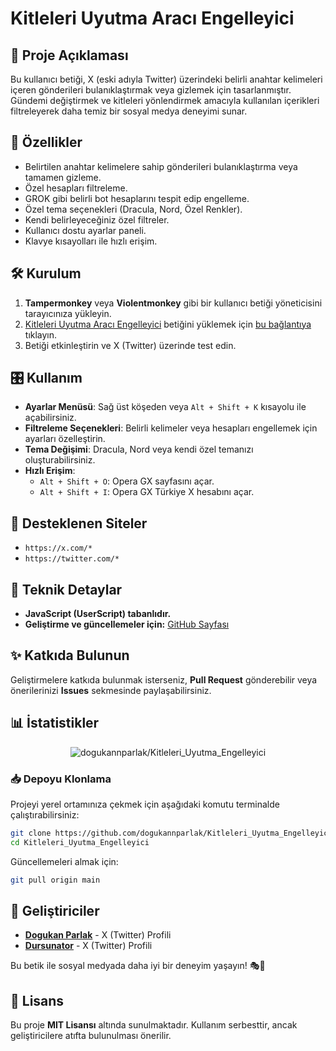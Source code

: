 # Kitleleri Uyutma Aracı Engelleyici

## 📌 Proje Açıklaması

Bu kullanıcı betiği, X (eski adıyla Twitter) üzerindeki belirli anahtar kelimeleri içeren gönderileri bulanıklaştırmak veya gizlemek için tasarlanmıştır. Gündemi değiştirmek ve kitleleri yönlendirmek amacıyla kullanılan içerikleri filtreleyerek daha temiz bir sosyal medya deneyimi sunar.

## 🚀 Özellikler

- Belirtilen anahtar kelimelere sahip gönderileri bulanıklaştırma veya tamamen gizleme.
- Özel hesapları filtreleme.
- GROK gibi belirli bot hesaplarını tespit edip engelleme.
- Özel tema seçenekleri (Dracula, Nord, Özel Renkler).
- Kendi belirleyeceğiniz özel filtreler.
- Kullanıcı dostu ayarlar paneli.
- Klavye kısayolları ile hızlı erişim.

## 🛠 Kurulum

1. **Tampermonkey** veya **Violentmonkey** gibi bir kullanıcı betiği yöneticisini tarayıcınıza yükleyin.
2. [Kitleleri Uyutma Aracı Engelleyici](<https://raw.githubusercontent.com/dogukannparlak/Kitleleri_Uyutma_Engelleyici/main/X(Twitter)Filter.js>) betiğini yüklemek için [bu bağlantıya](<https://raw.githubusercontent.com/dogukannparlak/Kitleleri_Uyutma_Engelleyici/main/X(Twitter)Filter.js>) tıklayın.
3. Betiği etkinleştirin ve X (Twitter) üzerinde test edin.

## 🎛 Kullanım

- **Ayarlar Menüsü**: Sağ üst köşeden veya `Alt + Shift + K` kısayolu ile açabilirsiniz.
- **Filtreleme Seçenekleri**: Belirli kelimeler veya hesapları engellemek için ayarları özelleştirin.
- **Tema Değişimi**: Dracula, Nord veya kendi özel temanızı oluşturabilirsiniz.
- **Hızlı Erişim**:
  - `Alt + Shift + O`: Opera GX sayfasını açar.
  - `Alt + Shift + I`: Opera GX Türkiye X hesabını açar.

## 📌 Desteklenen Siteler

- `https://x.com/*`
- `https://twitter.com/*`

## 🔧 Teknik Detaylar

- **JavaScript (UserScript) tabanlıdır.**
- **Geliştirme ve güncellemeler için:** [GitHub Sayfası](https://github.com/dogukannparlak/X-Twitter-Filter)


## ✨ Katkıda Bulunun

Geliştirmelere katkıda bulunmak isterseniz, **Pull Request** gönderebilir veya önerilerinizi **Issues** sekmesinde paylaşabilirsiniz.

## 📊 İstatistikler
<p align="center">
  <img src="https://komarev.com/ghpvc/?username=dogukannparlak&repo=Kitleleri_Uyutma_Engelleyici&label=Repo%20views&color=0e75b6&style=plastic" alt="dogukannparlak/Kitleleri_Uyutma_Engelleyici" />
</p>
 
### 📥 Depoyu Klonlama

Projeyi yerel ortamınıza çekmek için aşağıdaki komutu terminalde çalıştırabilirsiniz:

```sh
git clone https://github.com/dogukannparlak/Kitleleri_Uyutma_Engelleyici.git
cd Kitleleri_Uyutma_Engelleyici
```

Güncellemeleri almak için:

```sh
git pull origin main
```

## 📢 Geliştiriciler

- **[Dogukan Parlak](https://x.com/dogukanparIak)** - X (Twitter) Profili
- **[Dursunator](https://x.com/dursunator)** - X (Twitter) Profili

Bu betik ile sosyal medyada daha iyi bir deneyim yaşayın! 🎭🚀

## 📜 Lisans

Bu proje **MIT Lisansı** altında sunulmaktadır. Kullanım serbesttir, ancak geliştiricilere atıfta bulunulması önerilir.
